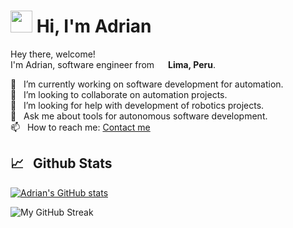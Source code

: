 # <img src="https://cdn.jsdelivr.net/gh/Th3Wall/assets-cdn/PersonalGithubReadme/HandGreet.gif" width="35px" height="35px" />&nbsp;<b>Hi, I'm Adrian</b>

<p>
<p>Hey there, welcome!</br>
  I'm Adrian, software engineer from <img src="https://img.icons8.com/fluency/48/000000/peru-circular.png" width="14px"/> <b>Lima, Peru</b>.</p>

  🔭 &nbsp; I’m currently working on software development for automation.\
  👯 &nbsp; I’m looking to collaborate on automation projects.\
  🤔 &nbsp; I’m looking for help with development of robotics projects.\
  💬 &nbsp; Ask me about tools for autonomous software development.\
  📫 &nbsp; How to reach me: <a href = "mailto:adrianxalzamora@gmail.com?subject = Contact&body = Message"> Contact me </a> 
</p>

  
## 📈 &nbsp; Github Stats ##


  [![Adrian's GitHub stats](https://github-readme-stats.vercel.app/api?username=MechaXAI&show_icons=true&hide_border=true&theme=dracula)](https://github.com/MechaXAI/github-readme-stats)



![My GitHub Streak](http://github-readme-streak-stats.herokuapp.com?user=MechaXAI&hide_border=true&theme=dracula)

 
<!--
**MechaXAI/MechaXAI** is a ✨ _special_ ✨ repository because its `README.md` (this file) appears on your GitHub profile.

Here are some ideas to get you started:

- 🔭 I’m currently working on software development for automation
- 🌱 I’m currently learning ...
- 👯 I’m looking to collaborate on automation projects
- 🤔 I’m looking for help with development of robotics projects
- 💬 Ask me about tools for autonomous software development 
- 📫 How to reach me: adrianxalzamora@gmail.com
 

- ⚡ Fun fact: ...
-->
